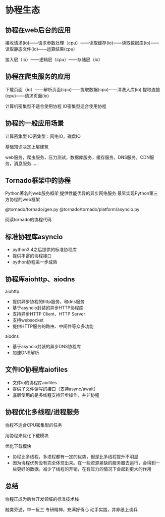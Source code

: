 # 协程生态

## 协程在web后台的应用

接收请求(io)——请求参数处理（cpu）——读取缓存(io)——读取数据库(io)——读取静态文件(io)——运算结果(cpu)

接入层（io）——逻辑层（cpu）——存储层（io）

## 协程在爬虫服务的应用

下载页面（io）——解析页面(cpu)——提取数据(cpu)——清洗入库(io)
提取连接(cpu)——请求页面(io)

计算机密集型不适合使用协程
IO密集型适合使用协程

## 协程的一般应用场景

计算密集型
IO密集型：网络IO，磁盘IO

基础知识决定上层建筑

web服务，爬虫服务，压力测试，数据库服务，缓存服务，DNS服务，CDN服务，消息服务……

## Tornado框架中的协程

Python著名的web服务框架
提供性能优异的异步网络服务
最早实现Python第三方协程的web框架

@tornado/tornado/gen.py
@tornado/tornado/platform/asyncio.py

阅读tornado的协程代码

## 标准协程库asyncio

- python3.4之后提供的标准协程库
- 提供丰富的协程接口
- python协程进一步成熟

## 协程库aiohttp、aiodns

aiohttp
- 提供异步协程的http服务，和dns服务
- 基于asyncio封装的异步HTTP协程库
- 支持异步HTTP Client、HTTP Server
- 支持websocket
- 提供HTTP服务的路由、中间件等众多功能

aiodns
- 基于asyncio封装的异步DNS协程库
- 加速DNS解析

## 文件IO协程库aiofiles

- 文件io的协程库aiofiles
- 提供了文件读写的接口（支持async/await）
- 底层使用的是多线程支持异步操作，并非协程

## 协程优化多线程/进程服务

协程不适合CPU密集型的任务

用协程来优化下载模块

优化下载模块
- 协程比多线程，多进程都有一定的优势，但是比多线程提升不明显
- 因为协程优势没有完全体现出来。在一些资源紧缺的服务器去运行，会得到一些更好的数据。减少了线程的开销，在有压力的情况下会起到更大的作用

## 总结

协程正成为后台开发领域的标准技术栈

触类旁通，举一反三
专研精神，充满好奇心
动手实践，并非纸上谈兵

